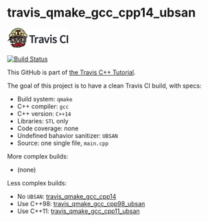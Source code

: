 # travis_qmake_gcc_cpp14_ubsan

[![Travis CI logo](TravisCI.png)](https://travis-ci.org)

[![Build Status](https://travis-ci.org/richelbilderbeek/travis_qmake_gcc_cpp14_ubsan.svg?branch=master)](https://travis-ci.org/richelbilderbeek/travis_qmake_gcc_cpp14_ubsan)

This GitHub is part of [the Travis C++ Tutorial](https://github.com/richelbilderbeek/travis_cpp_tutorial).

The goal of this project is to have a clean Travis CI build, with specs:
 * Build system: `qmake`
 * C++ compiler: `gcc`
 * C++ version: `C++14`
 * Libraries: `STL` only
 * Code coverage: none
 * Undefined bahavior sanitizer: `UBSAN`
 * Source: one single file, `main.cpp`

More complex builds:
 * (none)

Less complex builds:
 * No `UBSAN`: [travis_qmake_gcc_cpp14](https://www.github.com/richelbilderbeek/travis_qmake_gcc_cpp14)
 * Use C++98: [travis_qmake_gcc_cpp98_ubsan](https://www.github.com/richelbilderbeek/travis_qmake_gcc_cpp98_ubsan)
 * Use C++11: [travis_qmake_gcc_cpp11_ubsan](https://www.github.com/richelbilderbeek/travis_qmake_gcc_cpp11_ubsan)
